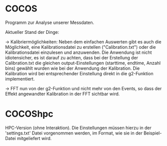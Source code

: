# COCOS
Programm zur Analyse unserer Messdaten.



Aktueller Stand der Dinge:

-> Kalibriermöglichkeiten: Neben dem einfachen Auswerten gibt es auch die Möglichkeit, eine Kalibrationsdatei zu erstellen ("Calibration.txt") oder die Kalibrationsdatei einzulesen und anzuwenden. Die Anwendung ist nicht idiotensicher, es ist darauf zu achten, dass bei der Erstellung der Calibration.txt die gleichen output-Einstellungen (starttime, endtime, Anzahl bins) gewählt wurden wie bei der Anwendung der Kalibration. Die Kalibration wird bei entsprechender Einstellung direkt in die g2-Funktion implementiert.

-> FFT nun von der g2-Funktion und nicht mehr von den Events, so dass der Effekt angewandter Kalibration in der FFT sichtbar wird.


# COCOShpc
HPC-Version (ohne Interaktion). Die Einstellungen müssen hierzu in der 'settings.txt' Datei vorgenommen werden, im Format, wie sie in der Beispiel-Datei mitgeliefert wird.
